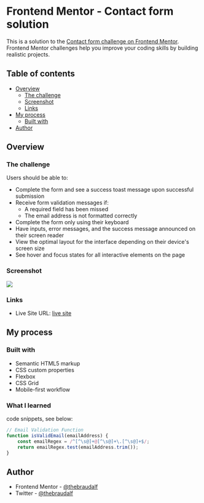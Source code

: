 # Frontend Mentor - Contact form solution

This is a solution to the [Contact form challenge on Frontend Mentor](https://www.frontendmentor.io/challenges/contact-form--G-hYlqKJj). Frontend Mentor challenges help you improve your coding skills by building realistic projects. 

## Table of contents

- [Overview](#overview)
  - [The challenge](#the-challenge)
  - [Screenshot](#screenshot)
  - [Links](#links)
- [My process](#my-process)
  - [Built with](#built-with)
- [Author](#author)


## Overview

### The challenge

Users should be able to:

- Complete the form and see a success toast message upon successful submission
- Receive form validation messages if:
  - A required field has been missed
  - The email address is not formatted correctly
- Complete the form only using their keyboard
- Have inputs, error messages, and the success message announced on their screen reader
- View the optimal layout for the interface depending on their device's screen size
- See hover and focus states for all interactive elements on the page

### Screenshot

![](./screenshot.jpg)


### Links

- Live Site URL: [live site](https://thebraudalf.github.io/Contact_Us_Validation/)

## My process

### Built with

- Semantic HTML5 markup
- CSS custom properties
- Flexbox
- CSS Grid
- Mobile-first workflow

### What I learned

code snippets, see below:

```js
// Email Validation Function
function isValidEmail(emailAddress) {
    const emailRegex = /^[^\s@]+@[^\s@]+\.[^\s@]+$/;
    return emailRegex.test(emailAddress.trim());
}
```

## Author

- Frontend Mentor - [@thebraudalf](https://www.frontendmentor.io/profile/thebraudalf)
- Twitter - [@thebraudalf](https://www.x.com/thebraudalf)

